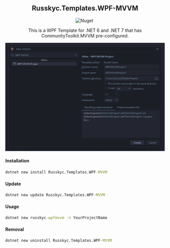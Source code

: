 ﻿<h2 align="center">Russkyc.Templates.WPF-MVVM</h2>

<span style="display: block; text-align: center;">
    <img src="https://img.shields.io/nuget/v/Russkyc.Templates.WPF-MVVM?color=1f72de" alt="Nuget">
    <img src="https://img.shields.io/badge/-.NET%206.0-blueviolet?color=1f72de&label=NET" alt="">
</span>

<p align="center">
This is a WPF Template for .NET 6 and .NET 7 that has CommunityToolkit.MVVM pre-configured.
</p>

![Rider Project Preview](https://raw.githubusercontent.com/russkyc/Russkyc.Templates.WPF-MVVM/master/images/Rider%20Project%20Preview.png)

#### Installation
```cmd
dotnet new install Russkyc.Templates.WPF-MVVM
```
#### Update
```cmd
dotnet new update Russkyc.Templates.WPF-MVVM
```
#### Usage
```cmd
dotnet new russkyc-wpfmvvm -n YourProjectName
```
#### Removal
```cmd
dotnet new uninstall Russkyc.Templates.WPF-MVVM
```
